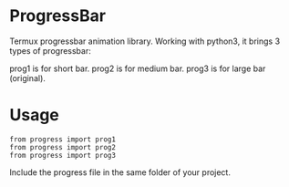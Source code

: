 # ProgressBar
Termux progressbar animation library.
Working with python3, it brings 3 types of progressbar:

prog1 is for short bar.
prog2 is for medium bar.
prog3 is for large bar (original).

# Usage
```
from progress import prog1
from progress import prog2
from progress import prog3
```

Include the progress file in the same folder
of your project.

